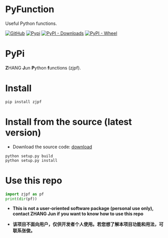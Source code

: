 # PyFunction
Useful Python functions.

[![GitHub](https://img.shields.io/github/license/jzhang-github/PyFunction)](https://github.com/jzhang-github/PyFunction/blob/main/LICENSE)
[![Pypi](https://img.shields.io/pypi/v/zjpf.svg)](https://pypi.org/project/zjpf/)
[![PyPI - Downloads](https://img.shields.io/pypi/dm/zjpf)](https://pypi.org/project/zjpf/)
[![PyPI - Wheel](https://img.shields.io/pypi/wheel/zjpf)](https://pypi.org/project/zjpf/)

# PyPi
**Z**HANG **J**un **P**ython **f**unctions (zjpf).

# Install
```console
pip install zjpf
```

# Install from the source (latest version)
- Download the source code: [download](https://github.com/jzhang-github/PyFunction/archive/refs/heads/main.zip)  
```console
python setup.py build
python setup.py install
```

# Use this repo
```python
import zjpf as pf
print(dir(pf))
```

- **This is not a user-oriented software package (personal use only), contact ZHANG Jun if you want to know how to use this repo**

- **该项目不面向用户，仅供开发者个人使用。若您想了解本项目功能和用法，可联系张俊。**

